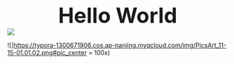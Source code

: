 <div align = "center"><font size="28"><b>Hello World</b></font></div>

<div style="align: center">
<img src="https://typora-1300671906.cos.ap-nanjing.myqcloud.com/img/PicsArt_11-15-01.01.02.png"/>
</div>

![]https://typora-1300671906.cos.ap-nanjing.myqcloud.com/img/PicsArt_11-15-01.01.02.png#pic_center = 100x)



